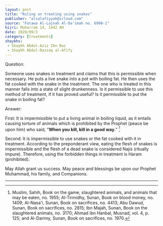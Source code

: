 ```yaml
---
layout: post
title: "Ruling on treating using snakes"
publisher: "alsalafiyyah@icloud.com"
source: "Fatawa Al-Lajnah Al-Da'imah no. 6990-1"
hijri: Muharram 14, 1442 AH
date: 2020/09/3
category: [treatments]
shaykhs: 
 - Shaykh Abdul-Aziz Ibn Baz
 - Shaykh Abdul-Razzaq al-Afify
---
```


Question:

Someone uses snakes in treatment and claims that this is permissible when necessary. He puts a live snake into a pot with boiling fat. He then uses the fat cooked with the snake in the treatment. The one who is treated in this manner falls into a state of slight drunkenness. Is it permissible to use this method of treatment, if it has proved useful? Is it permissible to put the snake in boiling fat?

Answer:

First: It is impermissible to put a living animal in boiling liquid, as it entails causing torture of animals which is prohibited by the Prophet (peace be upon him) who said, "**When you kill, kill in a good way.**" [^1]

Second: It is impermissible to use snakes or the fat cooked with it in treatment. According to the preponderant view, eating the flesh of snakes is impermissible and the flesh of a dead snake is considered Najis (ritually impure). Therefore, using the forbidden things in treatment is Haram (prohibited).

May Allah grant us success. May peace and blessings be upon our Prophet Muhammad, his family, and Companions. 

---

[^1]: Muslim, Sahih, Book on the game, slaughtered animals, and animals that may be eaten, no. 1955; Al-Tirmidhy, Sunan, Book on blood money, no. 1409; Al-Nasa'i, Sunan, Book on sacrifices, no. 4413; Abu Dawud, Sunan, Book on sacrifices, no. 2815; Ibn Majah, Sunan, Book on the slaughtered animals, no. 3170; Ahmad ibn Hanbal, Musnad, vol. 4, p. 125; and Al-Darimy, Sunan, Book on sacrifices, no. 1970.
